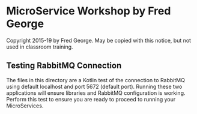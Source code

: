 # MicroService Workshop by Fred George

Copyright 2015-19 by Fred George. May be copied with this notice, but not used in classroom training.

## Testing RabbitMQ Connection

The files in this directory are a Kotlin test of the connection
to RabbitMQ using default localhost and port 5672 (default port).
Running these two applications will ensure libraries and RabbitMQ
configuration is working. Perform this test to ensure you are ready
to proceed to running your MicroServices.
